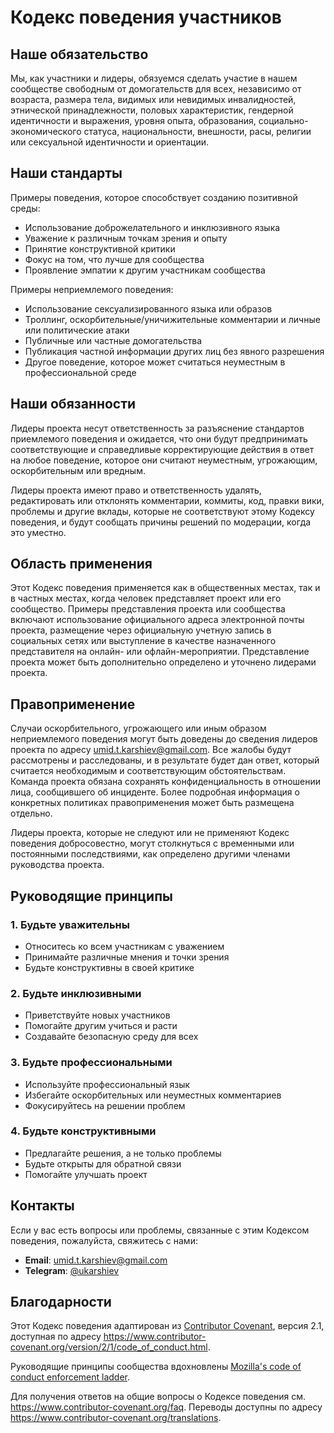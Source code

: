 # Кодекс поведения участников

## Наше обязательство

Мы, как участники и лидеры, обязуемся сделать участие в нашем сообществе свободным от домогательств для всех, независимо от возраста, размера тела, видимых или невидимых инвалидностей, этнической принадлежности, половых характеристик, гендерной идентичности и выражения, уровня опыта, образования, социально-экономического статуса, национальности, внешности, расы, религии или сексуальной идентичности и ориентации.

## Наши стандарты

Примеры поведения, которое способствует созданию позитивной среды:

* Использование доброжелательного и инклюзивного языка
* Уважение к различным точкам зрения и опыту
* Принятие конструктивной критики
* Фокус на том, что лучше для сообщества
* Проявление эмпатии к другим участникам сообщества

Примеры неприемлемого поведения:

* Использование сексуализированного языка или образов
* Троллинг, оскорбительные/уничижительные комментарии и личные или политические атаки
* Публичные или частные домогательства
* Публикация частной информации других лиц без явного разрешения
* Другое поведение, которое может считаться неуместным в профессиональной среде

## Наши обязанности

Лидеры проекта несут ответственность за разъяснение стандартов приемлемого поведения и ожидается, что они будут предпринимать соответствующие и справедливые корректирующие действия в ответ на любое поведение, которое они считают неуместным, угрожающим, оскорбительным или вредным.

Лидеры проекта имеют право и ответственность удалять, редактировать или отклонять комментарии, коммиты, код, правки вики, проблемы и другие вклады, которые не соответствуют этому Кодексу поведения, и будут сообщать причины решений по модерации, когда это уместно.

## Область применения

Этот Кодекс поведения применяется как в общественных местах, так и в частных местах, когда человек представляет проект или его сообщество. Примеры представления проекта или сообщества включают использование официального адреса электронной почты проекта, размещение через официальную учетную запись в социальных сетях или выступление в качестве назначенного представителя на онлайн- или офлайн-мероприятии. Представление проекта может быть дополнительно определено и уточнено лидерами проекта.

## Правоприменение

Случаи оскорбительного, угрожающего или иным образом неприемлемого поведения могут быть доведены до сведения лидеров проекта по адресу umid.t.karshiev@gmail.com. Все жалобы будут рассмотрены и расследованы, и в результате будет дан ответ, который считается необходимым и соответствующим обстоятельствам. Команда проекта обязана сохранять конфиденциальность в отношении лица, сообщившего об инциденте. Более подробная информация о конкретных политиках правоприменения может быть размещена отдельно.

Лидеры проекта, которые не следуют или не применяют Кодекс поведения добросовестно, могут столкнуться с временными или постоянными последствиями, как определено другими членами руководства проекта.

## Руководящие принципы

### 1. Будьте уважительны
- Относитесь ко всем участникам с уважением
- Принимайте различные мнения и точки зрения
- Будьте конструктивны в своей критике

### 2. Будьте инклюзивными
- Приветствуйте новых участников
- Помогайте другим учиться и расти
- Создавайте безопасную среду для всех

### 3. Будьте профессиональными
- Используйте профессиональный язык
- Избегайте оскорбительных или неуместных комментариев
- Фокусируйтесь на решении проблем

### 4. Будьте конструктивными
- Предлагайте решения, а не только проблемы
- Будьте открыты для обратной связи
- Помогайте улучшать проект

## Контакты

Если у вас есть вопросы или проблемы, связанные с этим Кодексом поведения, пожалуйста, свяжитесь с нами:

- **Email**: umid.t.karshiev@gmail.com
- **Telegram**: [@ukarshiev](https://t.me/ukarshiev)

## Благодарности

Этот Кодекс поведения адаптирован из [Contributor Covenant](https://www.contributor-covenant.org), версия 2.1, доступная по адресу https://www.contributor-covenant.org/version/2/1/code_of_conduct.html.

Руководящие принципы сообщества вдохновлены [Mozilla's code of conduct enforcement ladder](https://github.com/mozilla/diversity).

Для получения ответов на общие вопросы о Кодексе поведения см. https://www.contributor-covenant.org/faq. Переводы доступны по адресу https://www.contributor-covenant.org/translations.
